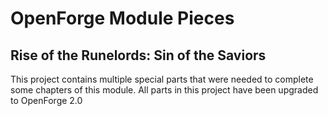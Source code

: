 OpenForge Module Pieces
=======================

Rise of the Runelords: Sin of the Saviors
-----------------------------------------

This project contains multiple special parts that were needed to complete some chapters of this module.  All parts in this project have been upgraded to OpenForge 2.0
